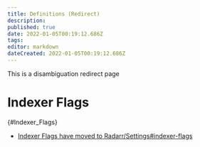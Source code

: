 ```yaml
---
title: Definitions (Redirect)
description: 
published: true
date: 2022-01-05T00:19:12.686Z
tags: 
editor: markdown
dateCreated: 2022-01-05T00:19:12.686Z
---
```


This is a disambiguation redirect page

# Indexer Flags

{#Indexer_Flags}

- [Indexer Flags have moved to Radarr/Settings#indexer-flags](/radarr/settings#indexer-flags)
